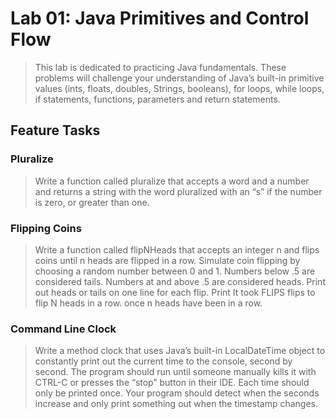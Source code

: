 # Lab 01: Java Primitives and Control Flow
> This lab is dedicated to practicing Java fundamentals. These problems will challenge your understanding of Java’s built-in primitive values (ints, floats, doubles, Strings, booleans), for loops, while loops, if statements, functions, parameters and return statements.

## Feature Tasks
### Pluralize
> Write a function called pluralize that accepts a word and a number and returns a string with the word pluralized with an “s” if the number is zero, or greater than one.

### Flipping Coins
> Write a function called flipNHeads that accepts an integer n and flips coins until n heads are flipped in a row. Simulate coin flipping by choosing a random number between 0 and 1. Numbers below .5 are considered tails. Numbers at and above .5 are considered heads. Print out heads or tails on one line for each flip. Print It took FLIPS flips to flip N heads in a row. once n heads have been in a row.

### Command Line Clock
> Write a method clock that uses Java’s built-in LocalDateTime object to constantly print out the current time to the console, second by second. The program should run until someone manually kills it with CTRL-C or presses the “stop” button in their IDE. Each time should only be printed once. Your program should detect when the seconds increase and only print something out when the timestamp changes.
